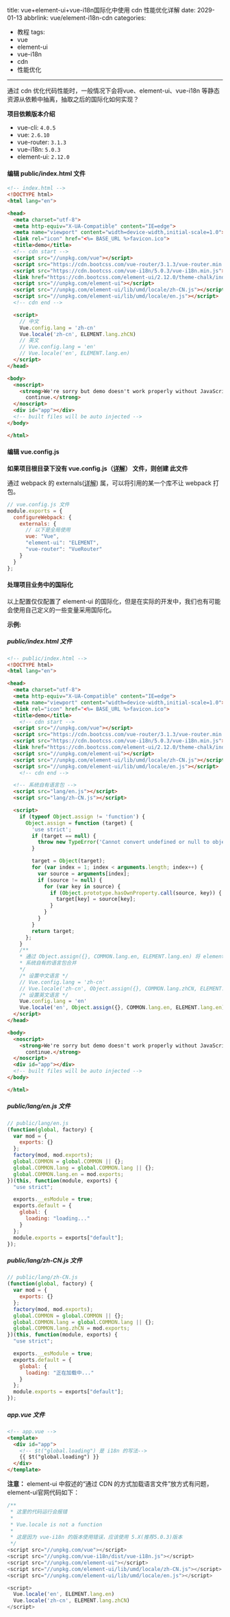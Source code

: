 title: vue+element-ui+vue-i18n国际化中使用 cdn 性能优化详解
date: 2029-01-13
abbrlink: vue/element-i18n-cdn
categories:
  - 教程
tags:
  - vue
  - element-ui
  - vue-i18n
  - cdn
  - 性能优化

---

通过 cdn 优化代码性能时，一般情况下会将vue、element-ui、vue-i18n 等静态资源从依赖中抽离，抽取之后的国际化如何实现？

<!-- more -->

**项目依赖版本介绍**

+ vue-cli: `4.0.5`
+ vue: `2.6.10`
+ vue-router: `3.1.3` 
+ vue-i18n: `5.0.3`
+ element-ui: `2.12.0`

#### 编辑 public/index.html 文件

```html
<!-- index.html -->
<!DOCTYPE html>
<html lang="en">

<head>
  <meta charset="utf-8">
  <meta http-equiv="X-UA-Compatible" content="IE=edge">
  <meta name="viewport" content="width=device-width,initial-scale=1.0">
  <link rel="icon" href="<%= BASE_URL %>favicon.ico">
  <title>demo</title>
  <!-- cdn start -->
  <script src="//unpkg.com/vue"></script>
  <script src="https://cdn.bootcss.com/vue-router/3.1.3/vue-router.min.js"></script>
  <script src="https://cdn.bootcss.com/vue-i18n/5.0.3/vue-i18n.min.js"></script>
  <link href="https://cdn.bootcss.com/element-ui/2.12.0/theme-chalk/index.css" rel="stylesheet">
  <script src="//unpkg.com/element-ui"></script>
  <script src="//unpkg.com/element-ui/lib/umd/locale/zh-CN.js"></script>
  <script src="//unpkg.com/element-ui/lib/umd/locale/en.js"></script>
  <!-- cdn end -->

  <script>
    // 中文
    Vue.config.lang = 'zh-cn'
    Vue.locale('zh-cn', ELEMENT.lang.zhCN)
    // 英文
    // Vue.config.lang = 'en'
    // Vue.locale('en', ELEMENT.lang.en)
  </script>
</head>

<body>
  <noscript>
    <strong>We're sorry but demo doesn't work properly without JavaScript enabled. Please enable it to
      continue.</strong>
  </noscript>
  <div id="app"></div>
  <!-- built files will be auto injected -->
</body>

</html>
```

#### 编辑 vue.config.js

**如果项目根目录下没有 vue.config.js（[详解](https://cli.vuejs.org/zh/config/#vue-config-js)） 文件，则创建 此文件**

通过 webpack 的 externals([详解](https://webpack.docschina.org/configuration/externals/)) 属，可以将引用的某一个库不让 webpack 打包。

```js
// vue.config.js 文件
module.exports = {
  configureWebpack: {
    externals: {
      // 以下是全局使用
      vue: "Vue",
      "element-ui": "ELEMENT",
      "vue-router": "VueRouter"
    }
  }
};
```

#### 处理项目业务中的国际化

以上配置仅仅配置了 element-ui 的国际化，但是在实际的开发中，我们也有可能会使用自己定义的一些变量采用国际化。

**示例:**

##### public/index.html 文件
```html
<!-- public/index.html -->
<!DOCTYPE html>
<html lang="en">

<head>
  <meta charset="utf-8">
  <meta http-equiv="X-UA-Compatible" content="IE=edge">
  <meta name="viewport" content="width=device-width,initial-scale=1.0">
  <link rel="icon" href="<%= BASE_URL %>favicon.ico">
  <title>demo</title>
    <!-- cdn start -->
  <script src="//unpkg.com/vue"></script>
  <script src="https://cdn.bootcss.com/vue-router/3.1.3/vue-router.min.js"></script>
  <script src="https://cdn.bootcss.com/vue-i18n/5.0.3/vue-i18n.min.js"></script>
  <link href="https://cdn.bootcss.com/element-ui/2.12.0/theme-chalk/index.css" rel="stylesheet">
  <script src="//unpkg.com/element-ui"></script>
  <script src="//unpkg.com/element-ui/lib/umd/locale/zh-CN.js"></script>
  <script src="//unpkg.com/element-ui/lib/umd/locale/en.js"></script>
    <!-- cdn end -->

  <!-- 系统自有语言包 -->
  <script src="lang/en.js"></script>
  <script src="lang/zh-CN.js"></script>

  <script>
    if (typeof Object.assign != 'function') {
      Object.assign = function (target) {
        'use strict';
        if (target == null) {
          throw new TypeError('Cannot convert undefined or null to object');
        }

        target = Object(target);
        for (var index = 1; index < arguments.length; index++) {
          var source = arguments[index];
          if (source != null) {
            for (var key in source) {
              if (Object.prototype.hasOwnProperty.call(source, key)) {
                target[key] = source[key];
              }
            }
          }
        }
        return target;
      };
    }
    /** 
    * 通过 Object.assign({}, COMMON.lang.en, ELEMENT.lang.en) 将 element-ui 和
    * 系统自有的语言包合并
    */
    /* 设置中文语言 */
    // Vue.config.lang = 'zh-cn'
    // Vue.locale('zh-cn', Object.assign({}, COMMON.lang.zhCN, ELEMENT.lang.zhCN));
    /* 设置英文语言 */
    Vue.config.lang = 'en'
    Vue.locale('en', Object.assign({}, COMMON.lang.en, ELEMENT.lang.en));
  </script>
</head>

<body>
  <noscript>
    <strong>We're sorry but demo doesn't work properly without JavaScript enabled. Please enable it to
      continue.</strong>
  </noscript>
  <div id="app"></div>
  <!-- built files will be auto injected -->
</body>

</html>

```

##### public/lang/en.js 文件
```js
// public/lang/en.js
(function(global, factory) {
  var mod = {
    exports: {}
  };
  factory(mod, mod.exports);
  global.COMMON = global.COMMON || {};
  global.COMMON.lang = global.COMMON.lang || {};
  global.COMMON.lang.en = mod.exports;
})(this, function(module, exports) {
  "use strict";

  exports.__esModule = true;
  exports.default = {
    global: {
      loading: "loading..."
    }
  };
  module.exports = exports["default"];
});
```

##### public/lang/zh-CN.js 文件
```js
// public/lang/zh-CN.js
(function(global, factory) {
  var mod = {
    exports: {}
  };
  factory(mod, mod.exports);
  global.COMMON = global.COMMON || {};
  global.COMMON.lang = global.COMMON.lang || {};
  global.COMMON.lang.zhCN = mod.exports;
})(this, function(module, exports) {
  "use strict";

  exports.__esModule = true;
  exports.default = {
    global: {
      loading: "正在加载中..."
    }
  };
  module.exports = exports["default"];
});
```

##### app.vue 文件
```html
<!-- app.vue -->
<template>
  <div id="app">
    <!-- $t("global.loading") 是 i18n 的写法-->
    {{ $t("global.loading") }}
  </div>
</template>
```


**注意：**
element-ui 中叙述的“通过 CDN 的方式加载语言文件”放方式有问题，element-ui官网代码如下：

```js
/**
 * 这里的代码运行会报错
 *
 * Vue.locale is not a function
 *
 * 这是因为 vue-i18n 的版本使用错误，应该使用 5.X(推荐5.0.3)版本
 */
<script src="//unpkg.com/vue"></script>
<script src="//unpkg.com/vue-i18n/dist/vue-i18n.js"></script>
<script src="//unpkg.com/element-ui"></script>
<script src="//unpkg.com/element-ui/lib/umd/locale/zh-CN.js"></script>
<script src="//unpkg.com/element-ui/lib/umd/locale/en.js"></script>

<script>
  Vue.locale('en', ELEMENT.lang.en)
  Vue.locale('zh-cn', ELEMENT.lang.zhCN)
</script>
```
